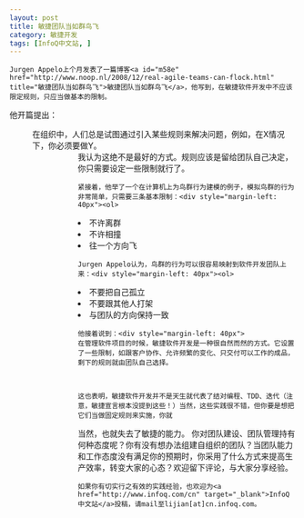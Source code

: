 ```yaml
---
layout: post
title: 敏捷团队当如群鸟飞
category: 敏捷开发
tags: [InfoQ中文站, ]
---
```


	Jurgen Appelo上个月发表了一篇博客<a id="m58e" href="http://www.noop.nl/2008/12/real-agile-teams-can-flock.html" title="敏捷团队当如群鸟飞">敏捷团队当如群鸟飞</a>，他写到，在敏捷软件开发中不应该限定规则，只应当做基本的限制。
	
他开篇提出：
<div style="margin-left: 40px">在组织中，人们总是试图通过引入某些规则来解决问题，例如，在X情况下，你必须要做Y。
<div style="margin-left: 40px">
<div style="margin-left: 40px">我认为这绝不是最好的方式。规则应该是留给团队自己决定，你只需要设定一些限制就行了。
	

	紧接着，他举了一个在计算机上为鸟群行为建模的例子，模拟鸟群的行为非常简单，只需要三条基本限制：<div style="margin-left: 40px"><ol>
<li>不许离群</li>
<li>不许相撞</li>
<li>往一个方向飞</li>
</ol>
	

	Jurgen Appelo认为，鸟群的行为可以很容易映射到软件开发团队上来：<div style="margin-left: 40px"><ol>
<li>不要把自己孤立</li>
<li>不要跟其他人打架</li>
<li>与团队的方向保持一致</li>
</ol>
	
	他接着说到：<div style="margin-left: 40px">
	在管理软件项目的时候，敏捷软件开发是一种很自然而然的方式。它设置了一些限制，如跟客户协作、允许频繁的变化、只交付可以工作的成品，剩下的规则就由团队自己选择。

	

	这也表明，敏捷软件开发并不是天生就代表了结对编程、TDD、迭代（注意，敏捷宣言根本没提到这些！）当然，这些实践很不错，但你要是想把它们当做固定规则来实施，你就
	
当然，也就失去了敏捷的能力。 
	你对团队建设、团队管理持有何种态度呢？你有没有想办法组建自组织的团队？当团队能力和工作态度没有满足你的预期时，你采用了什么方式来提高生产效率，转变大家的心态？欢迎留下评论，与大家分享经验。

	如果你有切实行之有效的实践经验，也欢迎为<a href="http://www.infoq.com/cn" target="_blank">InfoQ中文站</a>投稿，请mail至lijian[at]cn.infoq.com。